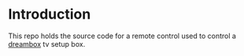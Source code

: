 # Introduction
This repo holds the source code for a remote control used to control a [dreambox](https://en.wikipedia.org/wiki/Dreambox) tv setup box.


